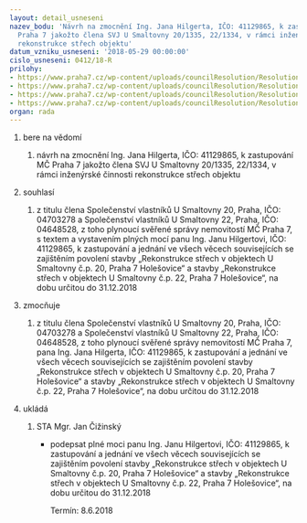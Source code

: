 ```yaml
---
layout: detail_usneseni
nazev_bodu: 'Návrh na zmocnění Ing. Jana Hilgerta, IČO: 41129865, k zastupování MČ
  Praha 7 jakožto člena SVJ U Smaltovny 20/1335, 22/1334, v rámci inženýrské činnosti
  rekonstrukce střech objektu'
datum_vzniku_usneseni: '2018-05-29 00:00:00'
cislo_usneseni: 0412/18-R
prilohy:
- https://www.praha7.cz/wp-content/uploads/councilResolution/Resolutions/29940/export/01_PMHilgert~360070.docx
- https://www.praha7.cz/wp-content/uploads/councilResolution/Resolutions/29940/export/02_PMHilgert~360069.docx
- https://www.praha7.cz/wp-content/uploads/councilResolution/Resolutions/29940/export/03_PMHilgert~360068.docx
- https://www.praha7.cz/wp-content/uploads/councilResolution/Resolutions/29940/export/export~361105.pdf
organ: rada
---
```

<ol id="urzList" class="urzList_view"><li class="urzClass1" id=""><span name="1">bere na vědomí</span><ol class="urzOlClass decimal "><li class="urzClass2" id="" style="text-align: left;"><span><p>návrh na zmocnění Ing. Jana Hilgerta, IČO: 41129865, k zastupování MČ Praha 7 jakožto člena SVJ U Smaltovny 20/1335, 22/1334, v rámci inženýrské činnosti rekonstrukce střech objektu</p></span></li></ol></li><li class="urzClass1" id=""><span name="26">souhlasí</span><ol class="urzOlClass decimal "><li class="urzClass2" id="" style="text-align: left;"><span><p>z titulu člena Společenství vlastníků U Smaltovny 20, Praha, IČO: 04703278 a Společenství vlastníků U Smaltovny 22, Praha, IČO: 04648528, z toho plynoucí svěřené správy nemovitostí MČ Praha 7, s textem a vystavením plných mocí panu Ing. Janu Hilgertovi, IČO: 41129865, k zastupování a jednání ve všech věcech souvisejících se zajištěním povolení stavby „Rekonstrukce střech v objektech U Smaltovny č.p. 20, Praha 7 Holešovice“ a stavby&nbsp;„Rekonstrukce střech v objektech U Smaltovny č.p. 22, Praha 7 Holešovice“, na dobu určitou do 31.12.2018</p></span></li></ol></li><li class="urzClass1" id=""><span name="41">zmocňuje</span><ol class="urzOlClass decimal "><li class="urzClass2" id="" style="text-align: left;"><span><p>z titulu člena Společenství vlastníků U Smaltovny 20, Praha, IČO: 04703278 a Společenství vlastníků U Smaltovny 22, Praha, IČO: 04648528, z toho plynoucí svěřené správy nemovitostí MČ Praha 7, pana Ing. Jana Hilgerta, IČO: 41129865, k zastupování a jednání ve všech věcech souvisejících se zajištěním povolení stavby „Rekonstrukce střech v objektech U Smaltovny č.p. 20, Praha 7 Holešovice“ a stavby „Rekonstrukce střech v objektech U Smaltovny č.p. 22, Praha 7 Holešovice“, na dobu určitou do 31.12.2018</p></span></li></ol></li><li class="urzClass1" id="urzUkoly"><span name="1">ukládá</span><ol class="urzOlClass"><li class="urzClass2"><span><p>STA Mgr. Jan Čižinský</p></span><ul class="urzUlClass"><li class="urzClass3"><span><p>podepsat plné moci panu Ing. Janu Hilgertovi, IČO: 41129865, k zastupování a jednání ve všech věcech souvisejících se zajištěním povolení stavby „Rekonstrukce střech v objektech U Smaltovny č.p. 20, Praha 7 Holešovice“ a stavby „Rekonstrukce střech v objektech U Smaltovny č.p. 22, Praha 7 Holešovice“, na dobu určitou do 31.12.2018</p></span><span class="urzUkolTermin">  Termín:&nbsp;8.6.2018</span></li></ul></li></ol></li></ol>